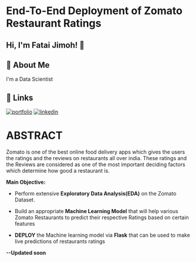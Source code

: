 # End-To-End Deployment of Zomato Restaurant Ratings

## Hi, I'm Fatai Jimoh! 👋


## 🚀 About Me
I'm a Data Scientist



## 🔗 Links
[![portfolio](https://img.shields.io/badge/my_portfolio-000?style=for-the-badge&logo=ko-fi&logoColor=white)](https://github.com/jimohola)
[![linkedin](https://img.shields.io/badge/linkedin-0A66C2?style=for-the-badge&logo=linkedin&logoColor=white)](https://www.linkedin.com/in/fatai-olarinde-jimoh-5677a4128)


# **ABSTRACT**

Zomato is one of the best online food delivery apps which gives the users the ratings and the reviews on restaurants all over india. These ratings and the Reviews are considered as one of the most important deciding factors which determine how good a restaurant is.


**Main Objective:**

- Perform extensive **Exploratory Data Analysis(EDA)** on the Zomato Dataset.

- Build an appropriate **Machine Learning Model** that will help various Zomato Restaurants to predict their respective Ratings based on certain features

- **DEPLOY** the Machine learning model via **Flask** that can be used to make live predictions of restaurants ratings


**--Updated soon**

